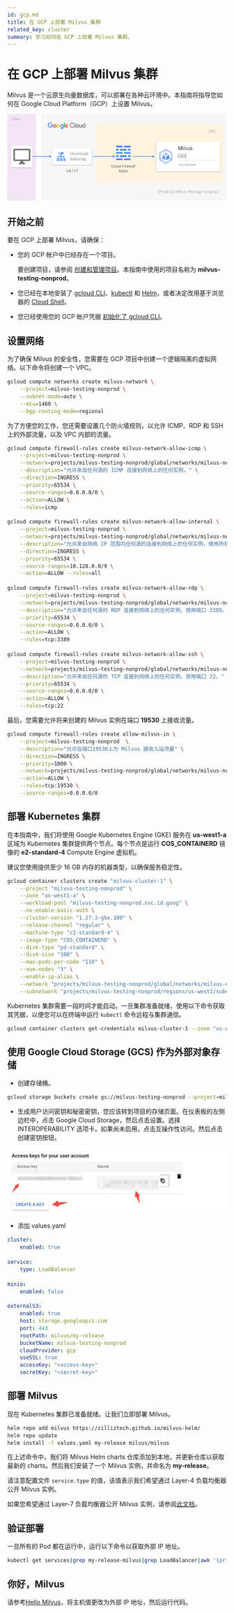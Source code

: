 ```yaml
---
id: gcp.md
title: 在 GCP 上部署 Milvus 集群
related_key: cluster
summary: 学习如何在 GCP 上部署 Milvus 集群。
---
```


# 在 GCP 上部署 Milvus 集群

Milvus 是一个云原生向量数据库，可以部署在各种云环境中。本指南将指导您如何在 Google Cloud Platform（GCP）上设置 Milvus。

![在 GCP 上部署 Milvus 集群](../../../../../assets/gcp-networking.png)

## 开始之前

要在 GCP 上部署 Milvus，请确保：

- 您的 GCP 帐户中已经存在一个项目。

  要创建项目，请参阅 [创建和管理项目](https://cloud.google.com/resource-manager/docs/creating-managing-projects)。本指南中使用的项目名称为 **milvus-testing-nonprod**。

- 您已经在本地安装了 [gcloud CLI](https://cloud.google.com/sdk/docs/quickstart#installing_the_latest_version)、[kubectl](https://kubernetes.io/docs/tasks/tools/) 和 [Helm](https://helm.sh/docs/intro/install/)，或者决定改用基于浏览器的 [Cloud Shell](https://cloud.google.com/shell)。

- 您已经使用您的 GCP 帐户凭据 [初始化了 gcloud CLI](https://cloud.google.com/sdk/docs/install-sdk#initializing_the)。

## 设置网络

为了确保 Milvus 的安全性，您需要在 GCP 项目中创建一个逻辑隔离的虚拟网络。以下命令将创建一个 VPC。

```bash
gcloud compute networks create milvus-network \
    --project=milvus-testing-nonprod \
    --subnet-mode=auto \
    --mtu=1460 \
    --bgp-routing-mode=regional
```

为了方便您的工作，您还需要设置几个防火墙规则，以允许 ICMP、RDP 和 SSH 上的外部流量，以及 VPC 内部的流量。
```bash
gcloud compute firewall-rules create milvus-network-allow-icmp \
    --project=milvus-testing-nonprod \
    --network=projects/milvus-testing-nonprod/global/networks/milvus-network \
    --description="允许来自任何源的 ICMP 连接到网络上的任何实例。" \
    --direction=INGRESS \
    --priority=65534 \
    --source-ranges=0.0.0.0/0 \
    --action=ALLOW \
    --rules=icmp

gcloud compute firewall-rules create milvus-network-allow-internal \
    --project=milvus-testing-nonprod \
    --network=projects/milvus-testing-nonprod/global/networks/milvus-network \
    --description="允许来自网络 IP 范围内任何源的连接到网络上的任何实例，使用所有协议。" \
    --direction=INGRESS \
    --priority=65534 \
    --source-ranges=10.128.0.0/9 \
    --action=ALLOW --rules=all

gcloud compute firewall-rules create milvus-network-allow-rdp \
    --project=milvus-testing-nonprod \
    --network=projects/milvus-testing-nonprod/global/networks/milvus-network \
    --description="允许来自任何源的 RDP 连接到网络上的任何实例，使用端口 3389。" \ --direction=INGRESS \
    --priority=65534 \
    --source-ranges=0.0.0.0/0 \
    --action=ALLOW \
    --rules=tcp:3389

gcloud compute firewall-rules create milvus-network-allow-ssh \
    --project=milvus-testing-nonprod \
    --network=projects/milvus-testing-nonprod/global/networks/milvus-network \
    --description="允许来自任何源的 TCP 连接到网络上的任何实例，使用端口 22。" \ --direction=INGRESS \
    --priority=65534 \
    --source-ranges=0.0.0.0/0 \
    --action=ALLOW \
    --rules=tcp:22
```
最后，您需要允许将来创建的 Milvus 实例在端口 **19530** 上接收流量。

```bash
gcloud compute firewall-rules create allow-milvus-in \
    --project=milvus-testing-nonprod  \
    --description="允许在端口19530上为 Milvus 接收入站流量" \
    --direction=INGRESS \
    --priority=1000 \
    --network=projects/milvus-testing-nonprod/global/networks/milvus-network \
    --action=ALLOW \
    --rules=tcp:19530 \
    --source-ranges=0.0.0.0/0
```

## 部署 Kubernetes 集群

在本指南中，我们将使用 Google Kubernetes Engine (GKE) 服务在 **us-west1-a** 区域为 Kubernetes 集群提供两个节点。每个节点是运行 **COS_CONTAINERD** 镜像的 **e2-standard-4** Compute Engine 虚拟机。

<div class="alert note">

建议您使用提供至少 16 GB 内存的机器类型，以确保服务稳定性。

</div>

```bash
gcloud container clusters create "milvus-cluster-1" \
    --project "milvus-testing-nonprod" \
    --zone "us-west1-a" \
    --workload-pool "milvus-testing-nonprod.svc.id.goog" \
    --no-enable-basic-auth \
    --cluster-version "1.27.3-gke.100" \
    --release-channel "regular" \
    --machine-type "c2-standard-4" \
    --image-type "COS_CONTAINERD" \
    --disk-type "pd-standard" \
    --disk-size "100" \
    --max-pods-per-node "110" \
    --num-nodes "3" \
    --enable-ip-alias \
    --network "projects/milvus-testing-nonprod/global/networks/milvus-network" \
    --subnetwork "projects/milvus-testing-nonprod/regions/us-west1/subnetworks/milvus-network"
```

Kubernetes 集群需要一段时间才能启动。一旦集群准备就绪，使用以下命令获取其凭据，以便您可以在终端中运行 `kubectl` 命令远程与集群通信。

```bash
gcloud container clusters get-credentials milvus-cluster-1 --zone "us-west1-a"
```

## 使用 Google Cloud Storage (GCS) 作为外部对象存储

- 创建存储桶。
```bash
gcloud storage buckets create gs://milvus-testing-nonprod --project=milvus-testing-nonprod --default-storage-class=STANDARD --location=us-west1 --uniform-bucket-level-access
```
- 生成用户访问密钥和秘密密钥，您应该转到项目的存储页面。在仪表板的左侧边栏中，点击 Google Cloud Storage，然后点击设置。选择 INTEROPERABILITY 选项卡。如果尚未启用，点击互操作性访问。然后点击创建密钥按钮。

![GCP 用户账户的访问密钥](../../../../../assets/access_key.jpg)

- 添加 values.yaml
```yaml
cluster:
    enabled: true

service:
    type: LoadBalancer

minio:
    enabled: false

externalS3:
    enabled: true
    host: storage.googleapis.com
    port: 443
    rootPath: milvus/my-release
    bucketName: milvus-testing-nonprod
    cloudProvider: gcp
    useSSL: true
    accessKey: "<access-key>"
    secretKey: "<secret-key>"
```

## 部署 Milvus
现在 Kubernetes 集群已准备就绪。让我们立即部署 Milvus。

```bash
helm repo add milvus https://zilliztech.github.io/milvus-helm/
helm repo update
helm install -f values.yaml my-release milvus/milvus
```

在上述命令中，我们将 Milvus Helm charts 仓库添加到本地，并更新仓库以获取最新的 charts。然后我们安装了一个 Milvus 实例，并命名为 **my-release**。

请注意配置文件 `service.type` 的值，该值表示我们希望通过 Layer-4 负载均衡器公开 Milvus 实例。

如果您希望通过 Layer-7 负载均衡器公开 Milvus 实例，请参阅[此文档](gcp_layer7.md)。

## 验证部署

一旦所有的 Pod 都在运行中，运行以下命令以获取外部 IP 地址。

```bash
kubectl get services|grep my-release-milvus|grep LoadBalancer|awk '{print $4}'
```

## 你好，Milvus

请参考[Hello Milvus](https://milvus.io/docs/example_code.md)，将主机值更改为外部 IP 地址，然后运行代码。